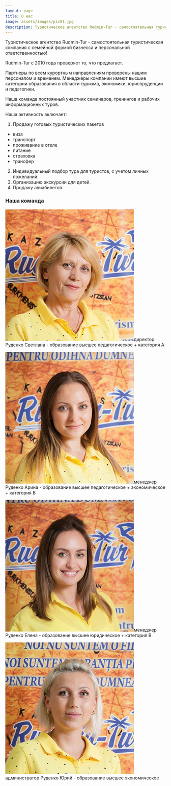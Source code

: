 ```yaml
---
layout: page
title: О нас
image: assets/images/pic01.jpg
description: Туристическое агентство Rudmin-Tur - самостоятельная туристическая компания с семейной формой бизнесса и персональной ответственностью!
---
```


Туристическое агентство Rudmin-Tur - самостоятельная туристическая компания с семейной формой бизнесса и персональной ответственностью!

Rudmin-Tur с 2010 года проверяет то, что предлагает.

Партнеры по всем курортным направлениям проверены нашим персоналом и временем.
Менеджеры компании имеют высшие категории образования в области туризма, экономики, юриспруденции и педагогики.

Наша команда постоянный участник семинаров, тренингов и рабочих информационных туров.

Наша активность включает:
  1. Продажу готовых туристических пакетов
  - виза
  - транспорт
  - проживание в отеле
  - питание
  - страховка
  - трансфер
  2. Индивидуальный подбор тура для туристов, с учетом личных пожеланий.
  3. Организацию экскурсии для детей.
  4. Продажу авиабилетов.

### Наша команда

<div class="row">
										<div class="3u 12u$(small)">
<p><span class="image fit"><img src="assets/images/team4.jpg" alt="директор Руденко Светлана" /></span>директор Руденко Светлана - образование высшее педагогическое + категория А</p>
										</div>
										<div class="3u 12u$(small)">
<p><span class="image fit"><img src="assets/images/team3.jpg" alt="менеджер Руденко Арина" /></span>менеджер Руденко Арина - образование высшее педагогическое + экономическое + категория В</p>
										</div>
                    <div class="3u 12u$(small)">
<p><span class="image fit"><img src="assets/images/team2.jpg" alt="менеджер Руденко Елена" /></span>менеджер Руденко Елена - образование высшее юридическое + категория В</p>
                    </div>
                    <div class="3u$ 12u$(small)">
<p><span class="image fit"><img src="assets/images/team.jpg" alt="администратор Руденко Юрий" /></span>администратор Руденко Юрий - образование высшее экономическое</p>
                    </div>
									</div>
